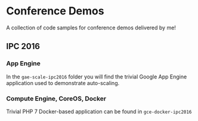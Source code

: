 # Conference Demos #

A collection of code samples for conference demos delivered by me!

## IPC 2016 ##

### App Engine ###

In the `gae-scale-ipc2016` folder you will find the trivial Google App Engine application used to demonstrate auto-scaling.

### Compute Engine, CoreOS, Docker ###

Trivial PHP 7 Docker-based application can be found in `gce-docker-ipc2016` 